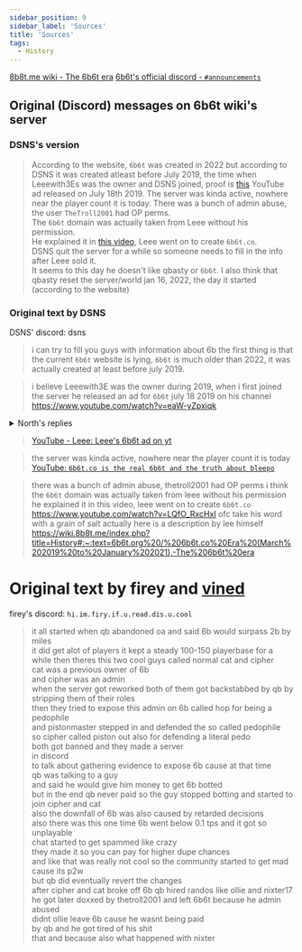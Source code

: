 ```yaml
---
sidebar_position: 9
sidebar_label: 'Sources'
title: 'Sources'
tags:
  - History
---
```


[8b8t.me wiki - The 6b6t era](https://wiki.8b8t.me/index.php?title=History#:~:text=6b6t.org%20/%206b6t.co%20Era%20(March%202019%20to%20January%202021),-The%206b6t%20era)
[6b6t's official discord - `#announcements`](https://discord.gg/GshRyVC4Qs)

## Original (Discord) messages on 6b6t wiki's server
### DSNS's version
>According to the website, `6b6t` was created in 2022 but according to DSNS it was created atleast before July 2019, the time when Leeewith3Es was the owner and DSNS joined, proof is [this](https://www.youtube.com/watch?v=eaW-yZpxiqk) YouTube ad released on July 18th 2019. The server was kinda active, nowhere near the player count it is today.  There was a bunch of admin abuse, the user `TheTroll2001` had OP perms.  
>The `6b6t` domain was actually taken from Leee without his permission.  
>He explained it in [this video](https://www.youtube.com/watch?v=LQfO_RxcHxI), Leee went on to create `6b6t.co`.  
>DSNS quit the server for a while so someone needs to fill in the info after Leee sold it.  
>It seems to this day he doesn't like qbasty or `6b6t`.
>I also think that qbasty reset the server/world jan 16, 2022, the day it started (according to the website)
>

### Original text by DSNS
DSNS' discord: dsns
>i can try to fill you guys with information about 6b
>the first thing is that the current `6b6t` website is lying, `6b6t` is much older than 2022, it was actually created at least before july 2019.
>

>i believe Leeewith3E was the owner during 2019, when i first joined the server
>he released an ad for `6b6t` july 18 2019 on his channel https://www.youtube.com/watch?v=eaW-yZpxiqk
>

<details>
<summary>North's replies</summary>

These are replies to the above message

- <ins>North</ins>: leee made the server because someone else bought 0b0t after the domain expired, after that it was passed to bleepo in 2020
- <ins>DSNS</ins>: yea the wiki post i linked has pretty much everything
- <ins>North</ins>: oldfag had stuff to do with 6b as well https://oldfagdotorg.fandom.com/wiki/6b6t.org
- <ins>North</ins>: I think I still have a world download of spawn from 2020 6b

</details>

>[YouTube - Leee: Leee's 6b6t ad on yt](https://youtu.be/_-GOP7CzC3Q)
>

>the server was kinda active, nowhere near the player count it is today  
>[YouTube: `6b6t.co is the real 6b6t and the truth about bleepo`](https://youtu.be/p-SY7RqKGnQ)
>

>there was a bunch of admin abuse, thetroll2001 had OP perms
>i think the `6b6t` domain was actually taken from leee without his permission 
>he explained it in this video, leee went on to create `6b6t.co` https://www.youtube.com/watch?v=LQfO_RxcHxI
>ofc take his word with a grain of salt
>actually here is a description by lee himself https://wiki.8b8t.me/index.php?title=History#:~:text=6b6t.org%20/%206b6t.co%20Era%20(March%202019%20to%20January%202021),-The%206b6t%20era  
>

# Original text by firey and [vined](../Players/vined.md)
firey's discord: `hi.im.firy.if.u.read.dis.u.cool`

>it all started when qb abandoned oa and said 6b would surpass 2b by miles  
>it did get alot of players it kept a steady 100-150 playerbase for a while then theres this two cool guys called normal cat and cipher  
>cat was a previous owner of 6b  
>and cipher was an admin  
>when the server got reworked both of them got backstabbed by qb by stripping them of their roles  
>then they tried to expose this admin on 6b called hop for being a pedophile  
>and pistonmaster stepped in and defended the so called pedophile  
>so cipher called piston out also for defending a literal pedo  
>both got banned and they made a server  
>in discord  
>to talk about gathering evidence to expose 6b cause at that time  
>qb was talking to a guy  
>and said he would give him money to get 6b botted  
>but in the end qb never paid so the guy stopped botting and started to join cipher and cat  
>also the downfall of 6b was also caused by retarded decisions  
>also there was this one time 6b went below 0.1 tps and it got so unplayable  
>chat started to get spammed like crazy  
>they made it so you can pay for higher dupe chances  
>and like that was really not cool so the community started to get mad cause its p2w  
>but qb did eventually revert the changes  
>after cipher and cat broke off 6b qb hired randos like ollie and nixter17  
>he got later doxxed by thetroll2001  and left 6b6t because he admin abused   
>didnt ollie leave 6b cause he wasnt being paid  
>by qb and he got tired of his shit  
>that and because also what happened with nixter  
>
